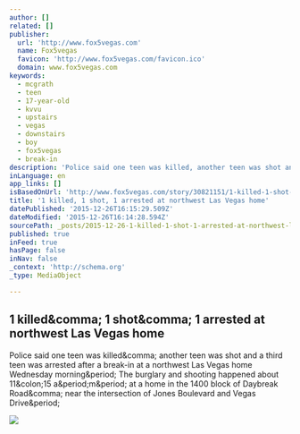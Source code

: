 ```yaml
---
author: []
related: []
publisher:
  url: 'http://www.fox5vegas.com'
  name: Fox5vegas
  favicon: 'http://www.fox5vegas.com/favicon.ico'
  domain: www.fox5vegas.com
keywords:
  - mcgrath
  - teen
  - 17-year-old
  - kvvu
  - upstairs
  - vegas
  - downstairs
  - boy
  - fox5vegas
  - break-in
description: 'Police said one teen was killed, another teen was shot and a third teen was arrested after a break-in at a northwest Las Vegas home Wednesday morning. The burglary and shooting happened about 11:15 a.m. at a home in the 1400 block of Daybreak Road, near the intersection of Jones Boulevard and Vegas Drive.'
inLanguage: en
app_links: []
isBasedOnUrl: 'http://www.fox5vegas.com/story/30821151/1-killed-1-shot-1-arrested-at-northwest-las-vegas-home'
title: '1 killed, 1 shot, 1 arrested at northwest Las Vegas home'
datePublished: '2015-12-26T16:15:29.509Z'
dateModified: '2015-12-26T16:14:28.594Z'
sourcePath: _posts/2015-12-26-1-killed-1-shot-1-arrested-at-northwest-las-vegas-home.md
published: true
inFeed: true
hasPage: false
inNav: false
_context: 'http://schema.org'
_type: MediaObject

---
```

<article style=""><h1>1 killed&amp;comma; 1 shot&amp;comma; 1 arrested at northwest Las Vegas home</h1><p>Police said one teen was killed&amp;comma; another teen was shot and a third teen was arrested after a break-in at a northwest Las Vegas home Wednesday morning&amp;period; The burglary and shooting happened about 11&amp;colon;15 a&amp;period;m&amp;period; at a home in the 1400 block of Daybreak Road&amp;comma; near the intersection of Jones Boulevard and Vegas Drive&amp;period;</p><img src="http://kvvu.images.worldnow.com/images/9518849_G.jpg" /></article>